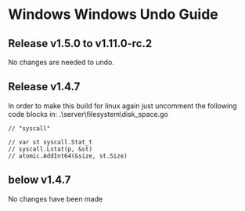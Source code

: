 # Windows Windows Undo Guide

## Release v1.5.0 to v1.11.0-rc.2

No changes are needed to undo.

## Release v1.4.7
In order to make this build for linux again
just uncomment the following code blocks
in: .\server\filesystem\disk_space.go

```
// "syscall"
```

```
// var st syscall.Stat_t
// syscall.Lstat(p, &st)
// atomic.AddInt64(&size, st.Size)
```

## below v1.4.7

No changes have been made
